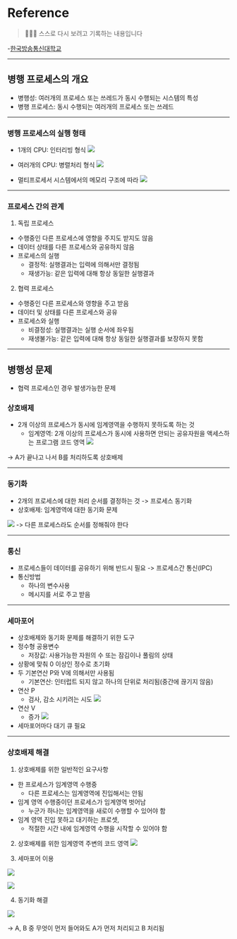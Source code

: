 # Reference
> 🙇🏻‍♂️ 스스로 다시 보려고 기록하는 내용입니다

-[한국방송통신대학교](https://www.knou.ac.kr/knou/index.do?epTicket=ST-916435-Gtok0rF7k3emwse1uu6koP06Mqt6Qcxwlau-13)

---
## 병행 프로세스의 개요

- 병행성: 여러개의 프로세스 또는 쓰레드가 동시 수행되는 시스템의 특성
- 병행 프로세스: 동시 수행되는 여러개의 프로세스 또는 쓰레드

---

### 병행 프로세스의 실행 형태

- 1개의 CPU: 인터리빙 형식
![](https://velog.velcdn.com/images/urtimeislimited/post/c060bbda-5aa2-47b0-848e-37f08ee912a8/image.png)

- 여러개의 CPU: 병렬처리 형식
![](https://velog.velcdn.com/images/urtimeislimited/post/860fccb3-bd3b-46af-b264-568a67b2932f/image.png)

- 멀티프로세서 시스템에서의 메모리 구조에 따라
![](https://velog.velcdn.com/images/urtimeislimited/post/04421afc-4225-4e3a-aa2a-a5602fc89bf4/image.png)

---

### 프로세스 간의 관계

1. 독립 프로세스

- 수행중인 다른 프로세스에 영향을 주지도 받지도 않음
- 데이터 상태를 다른 프로세스와 공유하지 않음
- 프로세스의 실행
  - 결정적: 실행결과는 입력에 의해서만 결정됨
  - 재생가능: 같은 입력에 대해 항상 동일한 실행결과

2. 협력 프로세스

- 수행중인 다른 프로세스와 영향을 주고 받음
- 데이터 및 상태를 다른 프로세스와 공유
- 프로세스와 실행
  - 비결정성: 실행결과는 실행 순서에 좌우됨
  - 재생불가능: 같은 입력에 대해 항상 동일한 실행결과를 보장하지 못함
  
---

## 병행성 문제

- 협력 프로세스인 경우 발생가능한 문제

### 상호배제

- 2개 이상의 프로세스가 동시에 임계영역을 수행하지 못하도록 하는 것
  - 임계영역: 2개 이상의 프로세스가 동시에 사용하면 안되는 공유자원을 액세스하는 프로그램 코드 영역
 ![](https://velog.velcdn.com/images/urtimeislimited/post/b5f5121f-ff3e-4b5e-ab2e-bdf2db35d1f2/image.png)
 
 -> A가 끝나고 나서 B를 처리하도록 상호배제
 
 ---
 
 ### 동기화
 
 - 2개의 프로세스에 대한 처리 순서를 결정하는 것 -> 프로세스 동기화
 - 상호배제: 임계영역에 대한 동기화 문제
 
![](https://velog.velcdn.com/images/urtimeislimited/post/f6082d63-b760-4d01-8e45-c7d33e2d119f/image.png)
-> 다른 프로세스라도 순서를 정해줘야 한다

---

### 통신

- 프로세스들이 데이터를 공유하기 위해 반드시 필요 -> 프로세스간 통신(IPC)
- 통신방법
  - 하나의 변수사용
  - 메시지를 서로 주고 받음
  
---

### 세마포어

- 상호배제와 동기화 문제를 해결하기 위한 도구
- 정수형 공용변수
  - 저장값: 사용가능한 자원의 수 또는 잠김이나 풀림의 상태
- 상황에 맞춰 0 이상인 정수로 초기화
- 두 기본연산 P와 V에 의해서만 사용됨
  - 기본연산: 인터럽트 되지 않고 하나의 단위로 처리됨(중간에 끊기지 않음)
- 연산 P
  - 검사, 감소 시키려는 시도
  ![](https://velog.velcdn.com/images/urtimeislimited/post/c645f6f0-f15a-482a-9714-03607a88a3f1/image.png)
- 연산 V
  - 증가
  ![](https://velog.velcdn.com/images/urtimeislimited/post/530b9ecd-9378-41a4-8cdb-fde151555dd0/image.png)
- 세마포어마다 대기 큐 필요

---

### 상호배제 해결

1. 상호배제를 위한 일반적인 요구사항

- 한 프로세스가 임계영역 수행중
  - 다른 프로세스는 임계영역에 진입해서는 안됨
- 임계 영역 수행중이던 프로세스가 임계영역 벗어남
  - 누군가 하나는 임계영역을 새로이 수행할 수 있어야 함
- 임계 영역 진입 못하고 대기하는 프로셋,
  - 적절한 시간 내에 임계영역 수행을 시작할 수 있어야 함
  
2. 상호배제를 위한 임계영역 주변의 코드 영역
![](https://velog.velcdn.com/images/urtimeislimited/post/af414298-10f1-4cfa-8b6c-ec25b43d924d/image.png)

3. 세마포어 이용

![](https://velog.velcdn.com/images/urtimeislimited/post/272380e1-9dab-4940-b972-766fbd35ccdf/image.png)

![](https://velog.velcdn.com/images/urtimeislimited/post/8a61b9dd-184f-4d43-8076-351735dc0759/image.png)

4. 동기화 해결

![](https://velog.velcdn.com/images/urtimeislimited/post/5cf1a4aa-1f68-48ae-87d6-e1103430ff8f/image.png)

-> A, B 중 무엇이 먼저 들어와도 A가 먼저 처리되고 B 처리됨




